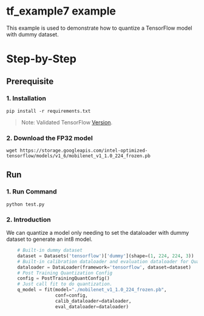 tf_example7 example
=====================
This example is used to demonstrate how to quantize a TensorFlow model with dummy dataset.

Step-by-Step
============

## Prerequisite
### 1. Installation
```shell
pip install -r requirements.txt
```
> Note: Validated TensorFlow [Version](/docs/source/installation_guide.md#validated-software-environment).

### 2. Download the FP32 model
```shell
wget https://storage.googleapis.com/intel-optimized-tensorflow/models/v1_6/mobilenet_v1_1.0_224_frozen.pb
```

## Run
### 1. Run Command
```shell
python test.py
``` 

### 2. Introduction
We can quantize a model only needing to set the dataloader with dummy dataset to generate an int8 model.
```python
    # Built-in dummy dataset
    dataset = Datasets('tensorflow')['dummy'](shape=(1, 224, 224, 3))
    # Built-in calibration dataloader and evaluation dataloader for Quantization.
    dataloader = DataLoader(framework='tensorflow', dataset=dataset)
    # Post Training Quantization Config
    config = PostTrainingQuantConfig()
    # Just call fit to do quantization.
    q_model = fit(model="./mobilenet_v1_1.0_224_frozen.pb",
                  conf=config,
                  calib_dataloader=dataloader,
                  eval_dataloader=dataloader)
```